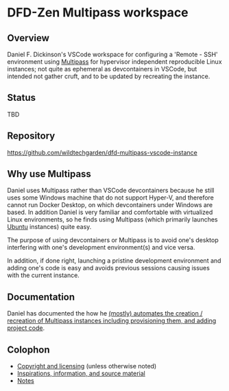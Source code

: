 # DFD-Zen Multipass workspace

## Overview

Daniel F. Dickinson's VSCode workspace for configuring a 'Remote - SSH'
environment using [Multipass](https://multipass.run/) for hypervisor
independent reproducible Linux instances; not quite as ephemeral as
devcontainers in VSCode, but intended not gather cruft, and to be updated
by recreating the instance.

## Status

TBD

## Repository

<https://github.com/wildtechgarden/dfd-multipass-vscode-instance>

## Why use Multipass

Daniel uses Multipass rather than VSCode devcontainers because he still uses
some Windows machine that do not support Hyper-V, and therefore cannot run
Docker Desktop, on which devcontainers under Windows are based. In addition
Daniel is very familiar and comfortable with virtualized Linux environments,
so he finds using Multipass (which primarily launches
[Ubuntu](https://ubuntu.com) instances) quite easy.

The purpose of using devcontainers or Multipass is to avoid one's desktop
interfering with one's development environment(s) and vice versa.

In addition, if done right, launching a pristine development environment
and adding one's code is easy and avoids previous sessions causing issues
with the current instance.

## Documentation

Daniel has documented the how he [(mostly) automates the creation / recreation
of Multipass instances including provisioning them, and adding project
code](multipass-instance-creation/README.md).

## Colophon

* [Copyright and licensing](LICENSE) (unless otherwise noted)
* [Inspirations, information, and source material](ACKNOWLEDGEMENTS.md)
* [Notes](README-NOTES.md)
